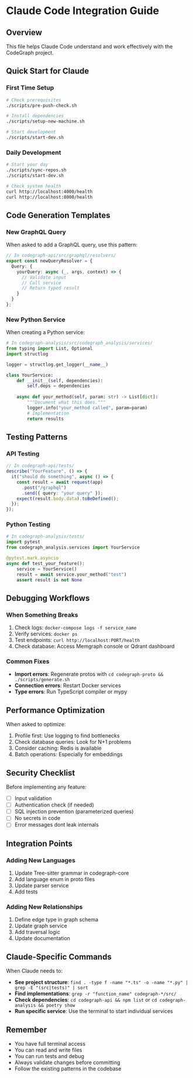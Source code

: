 # Claude Code Integration Guide

## Overview
This file helps Claude Code understand and work effectively with the CodeGraph project.

## Quick Start for Claude

### First Time Setup
```bash
# Check prerequisites
./scripts/pre-push-check.sh

# Install dependencies
./scripts/setup-new-machine.sh

# Start development
./scripts/start-dev.sh
```

### Daily Development
```bash
# Start your day
./scripts/sync-repos.sh
./scripts/start-dev.sh

# Check system health
curl http://localhost:4000/health
curl http://localhost:8000/health
```

## Code Generation Templates

### New GraphQL Query
When asked to add a GraphQL query, use this pattern:
```typescript
// In codegraph-api/src/graphql/resolvers/
export const newQueryResolver = {
  Query: {
    yourQuery: async (_, args, context) => {
      // Validate input
      // Call service
      // Return typed result
    }
  }
};
```

### New Python Service
When creating a Python service:
```python
# In codegraph-analysis/src/codegraph_analysis/services/
from typing import List, Optional
import structlog

logger = structlog.get_logger(__name__)

class YourService:
    def __init__(self, dependencies):
        self.deps = dependencies
    
    async def your_method(self, param: str) -> List[dict]:
        """Document what this does."""
        logger.info("your_method called", param=param)
        # Implementation
        return results
```

## Testing Patterns

### API Testing
```typescript
// In codegraph-api/tests/
describe("YourFeature", () => {
  it("should do something", async () => {
    const result = await request(app)
      .post("/graphql")
      .send({ query: "your query" });
    expect(result.body.data).toBeDefined();
  });
});
```

### Python Testing
```python
# In codegraph-analysis/tests/
import pytest
from codegraph_analysis.services import YourService

@pytest.mark.asyncio
async def test_your_feature():
    service = YourService()
    result = await service.your_method("test")
    assert result is not None
```

## Debugging Workflows

### When Something Breaks
1. Check logs: `docker-compose logs -f service_name`
2. Verify services: `docker ps`
3. Test endpoints: `curl http://localhost:PORT/health`
4. Check database: Access Memgraph console or Qdrant dashboard

### Common Fixes
- **Import errors**: Regenerate protos with `cd codegraph-proto && ./scripts/generate.sh`
- **Connection errors**: Restart Docker services
- **Type errors**: Run TypeScript compiler or mypy

## Performance Optimization

When asked to optimize:
1. Profile first: Use logging to find bottlenecks
2. Check database queries: Look for N+1 problems
3. Consider caching: Redis is available
4. Batch operations: Especially for embeddings

## Security Checklist

Before implementing any feature:
- [ ] Input validation
- [ ] Authentication check (if needed)
- [ ] SQL injection prevention (parameterized queries)
- [ ] No secrets in code
- [ ] Error messages dont leak internals

## Integration Points

### Adding New Languages
1. Update Tree-sitter grammar in codegraph-core
2. Add language enum in proto files
3. Update parser service
4. Add tests

### Adding New Relationships
1. Define edge type in graph schema
2. Update graph service
3. Add traversal logic
4. Update documentation

## Claude-Specific Commands

When Claude needs to:
- **See project structure**: `find . -type f -name "*.ts" -o -name "*.py" | grep -E "(src|tests)" | sort`
- **Find implementations**: `grep -r "function_name" codegraph-*/src/`
- **Check dependencies**: `cd codegraph-api && npm list` or `cd codegraph-analysis && poetry show`
- **Run specific service**: Use the terminal to start individual services

## Remember
- You have full terminal access
- You can read and write files
- You can run tests and debug
- Always validate changes before committing
- Follow the existing patterns in the codebase
